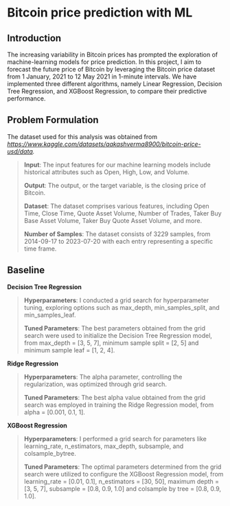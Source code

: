 # Bitcoin price prediction with ML

## Introduction
The increasing variability in Bitcoin prices has prompted the exploration of machine-learning models for price prediction. In this project, I aim to forecast the future price of Bitcoin by leveraging the Bitcoin price dataset from 1 January, 2021 to 12 May 2021 in 1-minute intervals. We have implemented three different algorithms, namely Linear Regression, Decision Tree Regression, and XGBoost Regression, to compare their predictive performance.

## Problem Formulation
The dataset used for this analysis was obtained from *https://www.kaggle.com/datasets/aakashverma8900/bitcoin-price-usd/data.*

>**Input**: The input features for our machine learning models include historical attributes such as Open, High, Low, and Volume.
>
>**Output**: The output, or the target variable, is the closing price of Bitcoin.
>
>**Dataset**: The dataset comprises various features, including Open Time, Close Time, Quote Asset Volume, Number of Trades, Taker Buy Base Asset Volume, Taker Buy Quote Asset Volume, and more.
>
>**Number of Samples**: The dataset consists of 3229 samples, from 2014-09-17 to 2023-07-20
with each entry representing a specific time frame.

## Baseline

**Decision Tree Regression**

>**Hyperparameters**: I conducted a grid search for hyperparameter tuning, exploring
options such as max_depth, min_samples_split, and min_samples_leaf.
>
>**Tuned Parameters**: The best parameters obtained from the grid search were used to
initialize the Decision Tree Regression model, from max_depth = [3, 5, 7], minimum
sample split = [2, 5] and minimum sample leaf = [1, 2, 4].

**Ridge Regression**

>**Hyperparameters**: The alpha parameter, controlling the regularization, was optimized
through grid search.
>
>**Tuned Parameters**: The best alpha value obtained from the grid search was employed in
training the Ridge Regression model, from alpha = [0.001, 0.1, 1].

**XGBoost Regression**

>**Hyperparameters**: I performed a grid search for parameters like learning_rate,
n_estimators, max_depth, subsample, and colsample_bytree.
>
>**Tuned Parameters**: The optimal parameters determined from the grid search were
utilized to configure the XGBoost Regression model, from learning_rate = [0.01, 0.1],
n_estimators = [30, 50], maximum depth = [3, 5, 7], subsample = [0.8, 0.9, 1.0] and
colsample by tree = [0.8, 0.9, 1.0].

